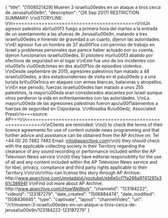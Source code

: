 {
    "title": "[1508521429] Mueren 3 israel\u00edes en un ataque a tiros cerca de Jerusal\u00e9n",
    "description": "(26 Sep 2017) RESTRICTION SUMMARY: \r\nSTORYLINE: \r\n===========================================\r\nUn agresor palestino abri\u00f3 fuego a primera hora del martes a la entrada de un asentamiento a las afueras de Jerusal\u00e9n, matando a tres israel\u00edes e hiriendo de gravedad a un cuarto, dijeron las autoridades. \r\nEl agresor fue un hombre de 37 a\u00f1os con permiso de trabajo en Israel y problemas personales que parece haber actuado por su cuenta, dijeron funcionarios israel\u00edes. El pistolero muri\u00f3 abatido por efectivos de seguridad en el lugar.\r\nEste fue uno de los incidentes con m\u00e1s v\u00edctimas en dos a\u00f1os de episodios violentos. \r\nDesde septiembre de 2015, agresores palestinos han matado a 48 israel\u00edes, a dos estadounidenses de visita en el pa\u00eds y a una turista brit\u00e1nica en ataques con armas blancas, balaceras y atropellos. \r\nEn ese periodo, fuerzas israel\u00edes han matado a unos 255 palestinos, la mayor\u00eda eran considerados atacantes por Israel aunque otros perdieron la vida en enfrentamientos con las autoridades. \r\nLa mayor\u00eda de las agresiones palestinas fueron apu\u00f1alamientos a fuerzas de seguridad en Cisjordania. \r\nRosalba Ru\u00edz, Associated Press\r\n===source: AP===\r\n===========================================================\r\nClients are reminded: \r\n(i) to check the terms of their licence agreements for use of content outside news programming and that further advice and assistance can be obtained from the AP Archive on: Tel +44 (0) 20 7482 7482 Email: info@aparchive.com\r\n(ii) they should check with the applicable collecting society in their Territory regarding the clearance of any sound recording or performance included within the AP Television News service \r\n(iii) they have editorial responsibility for the use of all and any content included within the AP Television News service and for libel, privacy, compliance and third party rights applicable to their Territory.\r\n\r\n\r\nYou can license this story through AP Archive: http:\/\/www.aparchive.com\/metadata\/youtube\/eb6e5cf7fa266a9741297a361c38894f \r\nFind out more about AP Archive: http:\/\/www.aparchive.com\/HowWeWork",
    "channelid": "123184222",
    "videoid": "123187279",
    "date_created": "1506884474",
    "date_modified": "1508436645",
    "type": "captivate",
    "layout": "channelVideo",
    "url": "\/c1\/mueren-3-israel\u00edes-en-un-ataque-a-tiros-cerca-de-jerusal\u00e9n\/123184222-123187279"
}